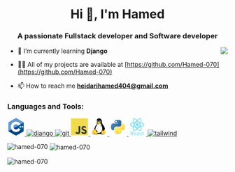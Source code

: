 <h1 align="center">Hi 👋, I'm Hamed</h1>


<h3 align="center">A passionate Fullstack developer and Software developer</h3>


<img src="https://i.imgur.com/rTZkf4K.gif" align="right">


- 🌱 I’m currently learning **Django**


- 👨‍💻 All of my projects are available at [https://github.com/Hamed-070](https://github.com/Hamed-070)


- 📫 How to reach me **heidarihamed404@gmail.com**


<h3 align="left">Languages and Tools:</h3>
<p align="left"> <a href="https://www.w3schools.com/cpp/" target="_blank" rel="noreferrer"> <img src="https://raw.githubusercontent.com/devicons/devicon/master/icons/cplusplus/cplusplus-original.svg" alt="cplusplus" width="40" height="40"/> </a> <a href="https://www.djangoproject.com/" target="_blank" rel="noreferrer"> <img src="https://cdn.worldvectorlogo.com/logos/django.svg" alt="django" width="40" height="40"/> </a> <a href="https://git-scm.com/" target="_blank" rel="noreferrer"> <img src="https://www.vectorlogo.zone/logos/git-scm/git-scm-icon.svg" alt="git" width="40" height="40"/> </a> <a href="https://developer.mozilla.org/en-US/docs/Web/JavaScript" target="_blank" rel="noreferrer"> <img src="https://raw.githubusercontent.com/devicons/devicon/master/icons/javascript/javascript-original.svg" alt="javascript" width="40" height="40"/> </a> <a href="https://www.linux.org/" target="_blank" rel="noreferrer"> <img src="https://raw.githubusercontent.com/devicons/devicon/master/icons/linux/linux-original.svg" alt="linux" width="40" height="40"/> </a> <a href="https://www.python.org" target="_blank" rel="noreferrer"> <img src="https://raw.githubusercontent.com/devicons/devicon/master/icons/python/python-original.svg" alt="python" width="40" height="40"/> </a> <a href="https://reactjs.org/" target="_blank" rel="noreferrer"> <img src="https://raw.githubusercontent.com/devicons/devicon/master/icons/react/react-original-wordmark.svg" alt="react" width="40" height="40"/> </a> <a href="https://tailwindcss.com/" target="_blank" rel="noreferrer"> <img src="https://www.vectorlogo.zone/logos/tailwindcss/tailwindcss-icon.svg" alt="tailwind" width="40" height="40"/> </a> </p>

<p><img align="left" src="https://github-readme-stats.vercel.app/api/top-langs?username=hamed-070&show_icons=true&locale=en&layout=compact" alt="hamed-070" /></p>

<p>&nbsp;<img align="center" src="https://github-readme-stats.vercel.app/api?username=hamed-070&show_icons=true&locale=en" alt="hamed-070" /></p>

<p><img align="center" src="https://github-readme-streak-stats.herokuapp.com/?user=hamed-070&" alt="hamed-070" /></p>


